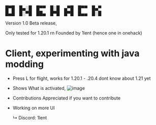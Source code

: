 
█▀█ █▄░█ █▀▀ █░█ ▄▀█ █▀▀ █▄▀  
█▄█ █░▀█ ██▄ █▀█ █▀█ █▄▄ █░█



Version 1.0 Beta release,

Only tested for 1.20.1 rn
Founded by 1lent (hence one in onehack)

# Client, experimenting with java modding



- Press L for flight, works for 1.20.1 - .20.4 dont know about 1.21 yet
- Shows What is activated, ![image](https://github.com/1lent/Onehack/assets/128602359/2b9c62bb-15ef-47f6-9584-e530fdc0b62e)






- Contributions Appreciated if you want to contribute
- Working on more UI

   ↳ Discord: 1lent

